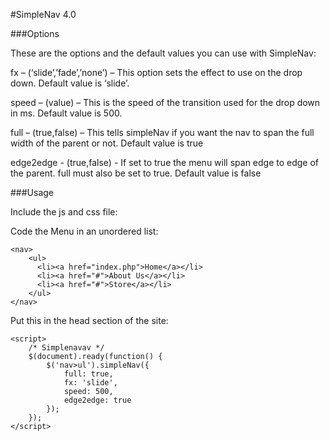 #SimpleNav 4.0

###Options

These are the options and the default values you can use with SimpleNav:

fx – (‘slide’,’fade’,’none’) – This option sets the effect to use on the drop down. Default value is ‘slide’.

speed – (value) – This is the speed of the transition used for the drop down in ms. Default value is 500.

full – (true,false) – This tells simpleNav if you want the nav to span the full width of the parent or not. Default value is true

edge2edge - (true,false) - If set to true the menu will span edge to edge of the parent. full must also be set to true. Default value is false

###Usage

Include the js and css file:

<script type="text/javascript" src="simplenav3.js"></script>
<link href="simplenav3.css" rel="stylesheet" type="text/css" />

Code the Menu in an unordered list:

	<nav>
		<ul>
		  <li><a href="index.php">Home</a></li>
		  <li><a href="#">About Us</a></li>
		  <li><a href="#">Store</a></li>
		</ul>
	</nav>
	
Put this in the head section of the site:

	<script>
		/* Simplenavav */
		$(document).ready(function() {
			$('nav>ul').simpleNav({
				full: true,
				fx: 'slide',
				speed: 500,
				edge2edge: true
			});
		});	
	</script>


